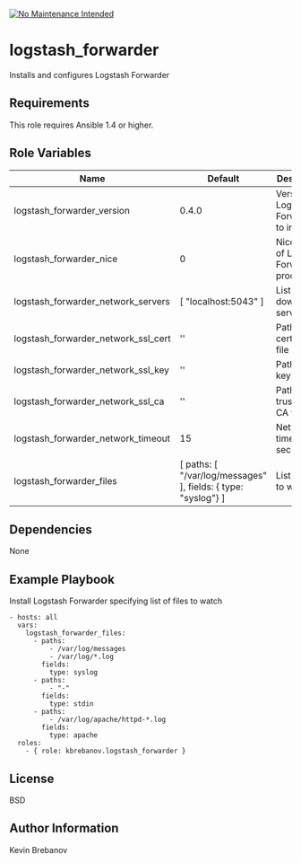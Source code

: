 [![No Maintenance Intended](http://unmaintained.tech/badge.svg)](http://unmaintained.tech/)

logstash_forwarder
==================

Installs and configures Logstash Forwarder

Requirements
------------

This role requires Ansible 1.4 or higher.

Role Variables
--------------

| Name                                | Default                                                       | Description                              |
|-------------------------------------|---------------------------------------------------------------|------------------------------------------|
| logstash_forwarder_version          | 0.4.0                                                         | Version of Logstash Forwarder to install |
| logstash_forwarder_nice             | 0                                                             | Nice value of Logstash Forwarder process |
| logstash_forwarder_network_servers  | [ "localhost:5043" ]                                          | List of downstream servers               |
| logstash_forwarder_network_ssl_cert | ''                                                            | Path to SSL certificate file             |
| logstash_forwarder_network_ssl_key  | ''                                                            | Path to SSL key file                     |
| logstash_forwarder_network_ssl_ca   | ''                                                            | Path to trusted SSL CA file              |
| logstash_forwarder_network_timeout  | 15                                                            | Network timeout in seconds               |
| logstash_forwarder_files            | [ paths: [ "/var/log/messages" ], fields: { type: "syslog"} ] | List of files to watch                   |

Dependencies
------------

None

Example Playbook
----------------

Install Logstash Forwarder specifying list of files to watch
```
- hosts: all
  vars:
    logstash_forwarder_files:
      - paths:
          - /var/log/messages
          - /var/log/*.log
        fields:
          type: syslog
      - paths:
          - "-"
        fields:
          type: stdin
      - paths:
          - /var/log/apache/httpd-*.log
        fields:
          type: apache
  roles:
    - { role: kbrebanov.logstash_forwarder }
```

License
-------

BSD

Author Information
------------------

Kevin Brebanov
